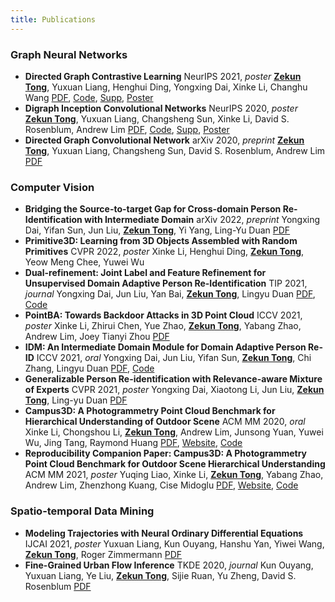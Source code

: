 ```yaml
---
title: Publications
---
```

### Graph Neural Networks
- **Directed Graph Contrastive Learning**
    NeurIPS 2021, *poster*
    <u>**Zekun Tong**</u>, Yuxuan Liang, Henghui Ding, Yongxing Dai, Xinke Li, Changhu Wang 
    [PDF](/attaches/digcl_nips.pdf), [Code](https://github.com/flyingtango/DiGCL), [Supp](/attaches/digcl_supp.pdf), [Poster](/attaches/digcl_poster.pdf)
- **Digraph Inception Convolutional Networks**
    NeurIPS 2020, *poster*
    <u>**Zekun Tong**</u>, Yuxuan Liang, Changsheng Sun, Xinke Li, David S. Rosenblum, Andrew Lim
    [PDF](/attaches/digcn_nips.pdf), [Code](https://github.com/flyingtango/DiGCN), [Supp](/attaches/digcn_supp.pdf), [Poster](/attaches/digcn_poster.pdf)
- **Directed Graph Convolutional Network**
    arXiv 2020, *preprint*
    <u>**Zekun Tong**</u>, Yuxuan Liang, Changsheng Sun, David S. Rosenblum, Andrew Lim
    [PDF](https://arxiv.org/pdf/2004.13970.pdf)

### Computer Vision
- **Bridging the Source-to-target Gap for Cross-domain Person Re-Identification with Intermediate Domain**
    arXiv 2022, *preprint*
    Yongxing Dai, Yifan Sun, Jun Liu, <u>**Zekun Tong**</u>, Yi Yang, Ling-Yu Duan
    [PDF](https://arxiv.org/pdf/2203.01682.pdf)
- **Primitive3D: Learning from 3D Objects Assembled with Random Primitives**
    CVPR 2022, *poster*
    Xinke Li, Henghui Ding, <u>**Zekun Tong**</u>, Yeow Meng Chee, Yuwei Wu
    <!-- [PDF](https://arxiv.org/pdf/2012.13689.pdf), [Code](https://github.com/SikaStar/Dual-Refinement) -->
- **Dual-refinement: Joint Label and Feature Refinement for Unsupervised Domain Adaptive Person Re-Identification**
    TIP 2021, *journal*
    Yongxing Dai, Jun Liu, Yan Bai, <u>**Zekun Tong**</u>, Lingyu Duan
    [PDF](https://arxiv.org/pdf/2012.13689.pdf), [Code](https://github.com/SikaStar/Dual-Refinement)
- **PointBA: Towards Backdoor Attacks in 3D Point Cloud**
    ICCV 2021, *poster*
    Xinke Li, Zhirui Chen, Yue Zhao, <u>**Zekun Tong**</u>, Yabang Zhao, Andrew Lim, Joey Tianyi Zhou
    [PDF](https://arxiv.org/pdf/2103.16074.pdf)
- **IDM: An Intermediate Domain Module for Domain Adaptive Person Re-ID**
    ICCV 2021, *oral*
    Yongxing Dai, Jun Liu, Yifan Sun, <u>**Zekun Tong**</u>, Chi Zhang, Lingyu Duan
    [PDF](https://arxiv.org/pdf/2108.02413.pdf), [Code](https://github.com/SikaStar/IDM)
- **Generalizable Person Re-identification with Relevance-aware Mixture of Experts**
    CVPR 2021, *poster*
    Yongxing Dai, Xiaotong Li, Jun Liu, <u>**Zekun Tong**</u>, Ling-yu Duan
    [PDF](https://arxiv.org/pdf/2105.09156.pdf)
- **Campus3D: A Photogrammetry Point Cloud Benchmark for Hierarchical Understanding of Outdoor Scene**
    ACM MM 2020, *oral*
    Xinke Li, Chongshou Li, <u>**Zekun Tong**</u>, Andrew Lim, Junsong Yuan, Yuwei Wu, Jing Tang, Raymond Huang
    [PDF](/attaches/CampusNet_MM20.pdf), [Website](https://3d.nus.app), [Code](https://github.com/shinke-li/Campus3D)
- **Reproducibility Companion Paper: Campus3D: A Photogrammetry Point Cloud Benchmark for Outdoor Scene Hierarchical Understanding**
    ACM MM 2021, *poster*
    Yuqing Liao, Xinke Li, <u>**Zekun Tong**</u>, Yabang Zhao, Andrew Lim, Zhenzhong Kuang, Cise Midoglu
    [PDF](https://dl.acm.org/doi/pdf/10.1145/3474085.3477934), [Website](https://3d.nus.app), [Code](https://github.com/Yuqing-Liao/reproduce-campus3d)

### Spatio-temporal Data Mining
- **Modeling Trajectories with Neural Ordinary Differential Equations**
    IJCAI 2021, *poster*
    Yuxuan Liang, Kun Ouyang, Hanshu Yan, Yiwei Wang, <u>**Zekun Tong**</u>, Roger Zimmermann
    [PDF](https://www.ijcai.org/proceedings/2021/0207.pdf)
- **Fine-Grained Urban Flow Inference**
    TKDE 2020, *journal*
    Kun Ouyang, Yuxuan Liang, Ye Liu, <u>**Zekun Tong**</u>, Sijie Ruan, Yu Zheng, David S. Rosenblum
    [PDF](/attaches/TKDE_2020.pdf)
